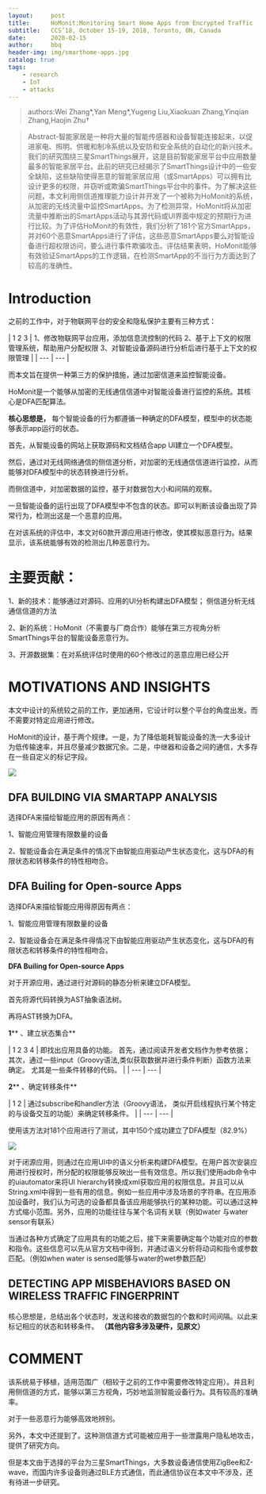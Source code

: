 ```yaml
---
layout:     post
title:      HoMonit:Monitoring Smart Home Apps from Encrypted Traffic
subtitle:   CCS’18, October 15-19, 2018, Toronto, ON, Canada
date:       2020-02-15
author:     bbq
header-img: img/smarthome-apps.jpg
catalog: true
tags:
    - research
    - IoT
    - attacks
---
```

	

>authors:Wei Zhang*,Yan Meng*,Yugeng Liu,Xiaokuan Zhang,Yinqian Zhang,Haojin Zhu†


>Abstract-智能家居是一种将大量的智能传感器和设备智能连接起来，以促进家电、照明、供暖和制冷系统以及安防和安全系统的自动化的新兴技术。我们的研究围绕三星SmartThings展开，这是目前智能家居平台中应用数量最多的智能家居平台。此前的研究已经揭示了SmartThings设计中的一些安全缺陷，这些缺陷使得恶意的智能家居应用（或SmartApps）可以拥有比设计更多的权限，并窃听或欺骗SmartThings平台中的事件。为了解决这些问题，本文利用侧信道推理能力设计并开发了一个被称为HoMonit的系统，从加密的无线流量中监控SmartApps。为了检测异常，HoMonit将从加密流量中推断出的SmartApps活动与其源代码或UI界面中规定的预期行为进行比较。为了评估HoMonit的有效性，我们分析了181个官方SmartApps，并对60个恶意SmartApps进行了评估，这些恶意SmartApps要么对智能设备进行超权限访问，要么进行事件欺骗攻击。评估结果表明，HoMonit能够有效验证SmartApps的工作逻辑，在检测SmartApp的不当行为方面达到了较高的准确性。

# Introduction

之前的工作中，对于物联网平台的安全和隐私保护主要有三种方式：

| 1
 2
 3 | 1、修改物联网平台应用，添加信息流控制的代码
 2、基于上下文的权限管理系统，帮助用户分配权限
 3、对智能设备源码进行分析后进行基于上下文的权限管理 |
| --- | --- |

而本文旨在提供一种第三方的保护措施，通过加密信道来监控智能设备。

HoMonit是一个能够从加密的无线通信信道中对智能设备进行监控的系统。其核心是DFA匹配算法。

**核心思想是，** 每个智能设备的行为都遵循一种确定的DFA模型，模型中的状态能够表示app运行的状态。

首先，从智能设备的网站上获取源码和文档结合app UI建立一个DFA模型。

然后，通过对无线网络通信的侧信道分析，对加密的无线通信信道进行监控，从而能够对DFA模型中的状态转换进行分析。

而侧信道中，对加密数据的监控，基于对数据包大小和间隔的观察。

一旦智能设备的运行出现了DFA模型中不包含的状态。即可以判断该设备出现了异常行为，检测出这是一个恶意的应用。

在对该系统的评估中，本文对60款开源应用进行修改，使其模拟恶意行为。结果显示，该系统能够有效的检测出几种恶意行为。

# 主要贡献：

1、新的技术：能够通过对源码、应用的UI分析构建出DFA模型； 侧信道分析无线通信信道的方法

2、新的系统：HoMonit（不需要与厂商合作）能够在第三方视角分析SmartThings平台的智能设备恶意行为。

3、开源数据集：在对系统评估时使用的60个修改过的恶意应用已经公开

# **MOTIVATIONS AND INSIGHTS**

本文中设计的系统较之前的工作，更加通用，它设计时以整个平台的角度出发。而不需要对特定应用进行修改。

HoMonit的设计，基于两个规律。一是，为了降低能耗智能设备的洗一大多设计为低传输速率，并且尽量减少数据冗余。二是，中继器和设备之间的通信，大多存在一些自定义的标记字段。

![](RackMultipart20210428-4-1skfu6u_html_ee4a9262b89b25c6.png)

## DFA BUILDING VIA SMARTAPP ANALYSIS

选择DFA来描绘智能应用的原因有两点：

1、智能应用管理有限数量的设备

2、智能设备会在满足条件的情况下由智能应用驱动产生状态变化，这与DFA的有限状态和转移条件的特性相吻合。

## DFA Builing for Open-source Apps

选择DFA来描绘智能应用得原因有两点：

1、智能应用管理有限数量的设备

2、智能设备会在满足条件得情况下由智能应用驱动产生状态变化，这与DFA的有限状态和转移条件的特性相吻合。

**DFA Builing for Open-source Apps**

对于开源应用，通过进行对源码的静态分析来建立DFA模型。

首先将源代码转换为AST抽象语法树。

再将AST转换为DFA。

**1**** 、建立状态集合**

| 1
 2
 3
 4 | 即找出应用具备的功能。
首先，通过阅读开发者文档作为参考依据；
其次，通过一些input（Groovy语法,类似获取数据并进行条件判断）函数方法来确定。
尤其是一些条件转移的代码。 |
| --- | --- |

**2**** 、确定转移条件**

| 1
 2 | 通过subscribe和handler方法（Groovy语法，
类似开启线程执行某个特定的与设备交互的功能）来确定转移条件。 |
| --- | --- |

使用该方法对181个应用进行了测试，其中150个成功建立了DFA模型（82.9%）

![](RackMultipart20210428-4-1skfu6u_html_304babe3d7951d01.png)

对于闭源应用，则通过在应用UI中的语义分析来构建DFA模型。在用户首次安装应用进行授权时，所分配的权限能够反映出一些有效信息。所以我们使用adb命令中的uiautomator来将UI hierarchy转换成xml获取应用的权限信息。并且可以从String.xml中得到一些有用的信息。例如一些应用中涉及场景的字符串。在应用添加设备时，我们认为可选的设备都具备该应用能够执行的某种功能。可以通过这种方式缩小范围。另外，应用的功能往往与某个名词有关联（例如water 与water sensor有联系）

当通过各种方式确定了应用具有的功能之后，接下来需要确定每个功能对应的参数和指令。这些信息可以先从官方文档中得到，并通过语义分析将动词和指令或参数匹配。（例如when water is sensed能够与water的wet参数匹配）

## **DETECTING APP MISBEHAVIORS BASED ON WIRELESS TRAFFIC FINGERPRINT**

核心思想是，总结出各个状态时，发送和接收的数据包的个数和时间间隔。以此来标记相应的状态和转移条件。 **（其他内容多涉及硬件，见原文）**

# COMMENT

该系统易于移植，适用范围广（相较于之前的工作中需要修改特定应用）。并且利用侧信道的方式，能够以第三方视角，巧妙地监测智能设备行为。具有较高的准确率。

对于一些恶意行为能够高效地辨别。

另外，本文中还提到了。这种测信道方式可能被应用于一些泄露用户隐私地攻击，提供了研究方向。

但是本文由于选择的平台为三星SmartThings，大多数设备通信使用ZigBee和Z-wave，而国内许多设备则通过BLE方式通信，而此通信协议在本文中不涉及，还有待进一步研究。